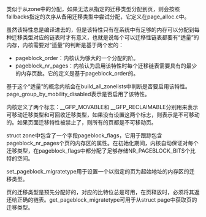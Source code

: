 



类似于从zone中的分配，如果无法从指定的迁移类型分配到页，则会按照fallbacks指定的次序从备用迁移类型中尝试分配，它定义在page_alloc.c中。

虽然该特性总是编译进去的，但是该特性只有在系统中有足够的内存可以分配到每种迁移类型对应的链表时才有意义，也就是说每个可以迁移性链表都要有“适量”的内存，内核需要对“适量”的判断是基于两个宏的：

- pageblock_order：内核认为够大的一个分配的阶。
- pageblock_nr_pages：内核认为启用该特性时每个迁移链表需要具有的最少的内存页数。它的定义是基于pageblock_order的。

基于这个“适量”的概念内核会在build_all_zonelists中判断是否要启用该特性。page_group_by_mobility_disabled表示是否启用了该特性。

内核定义了两个标志：__GFP_MOVABLE和 __GFP_RECLAIMABLE分别用来表示可移动迁移类型和可回收迁移类型，如果没有设置这两个标志，则表示是不可移动的。如果页面迁移特性被禁止了，则所有的页都是不可移动页。

struct zone中包含了一个字段pageblock_flags，它用于跟踪包含pageblock_nr_pages个页的内存区的属性。在初始化期间，内核自动保证对每个迁移类型，在pageblock_flags中都分配了足够存储NR_PAGEBLOCK_BITS个比特的空间。

set_pageblock_migratetype用于设置一个以指定的页为起始地址的内存区的迁移类型。

页的迁移类型是预先分配好的，对应的比特位总是可用，在页释放时，必须将其返还给正确的链表。get_pageblock_migratetype可用于从struct page中获取页的迁移类型。